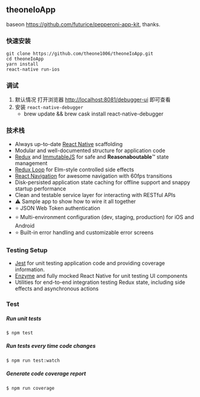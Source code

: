 ## theoneIoApp

baseon <https://github.com/futurice/pepperoni-app-kit>, thanks.

### 快速安装

```
git clone https://github.com/theone1006/theoneIoApp.git
cd theoneIoApp
yarn install
react-native run-ios
```

### 调试

1. 默认情况 打开浏览器 <http://localhost:8081/debugger-ui> 即可查看
2. 安装 `react-native-debugger`
    * brew update && brew cask install react-native-debugger

### 技术栈

* Always up-to-date [React Native](https://facebook.github.io/react-native/) scaffolding
* Modular and well-documented structure for application code
* [Redux](http://redux.js.org/) and [ImmutableJS](https://facebook.github.io/immutable-js/) for safe and **Reasonaboutable**:tm: state management
* [Redux Loop](https://github.com/raisemarketplace/redux-loop) for Elm-style controlled side effects
* [React Navigation](https://reactnavigation.org/) for awesome navigation with 60fps transitions
* Disk-persisted application state caching for offline support and snappy startup performance
* Clean and testable service layer for interacting with RESTful APIs
* :warning: Sample app to show how to wire it all together
* :star: JSON Web Token authentication
* :star: Multi-environment configuration (dev, staging, production) for iOS and Android
* :star: Built-in error handling and customizable error screens

### Testing Setup

* [Jest](https://facebook.github.io/jest/) for unit testing application code and providing coverage information.
* [Enzyme](https://github.com/airbnb/enzyme) and fully mocked React Native for unit testing UI components
* Utilities for end-to-end integration testing Redux state, including side effects and asynchronous actions


### Test

##### Run unit tests
```
$ npm test
```

##### Run tests every time code changes
```
$ npm run test:watch
```

##### Generate code coverage report
```
$ npm run coverage
```

